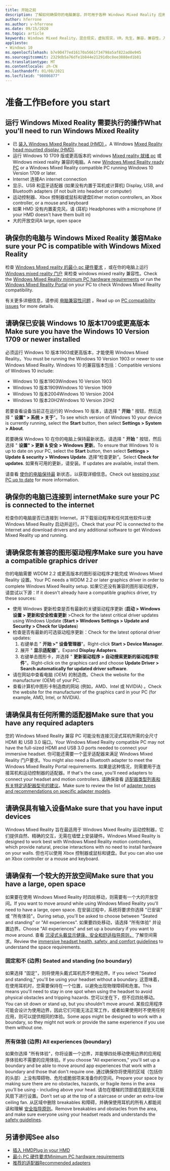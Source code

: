 ```yaml
---
title: 开始之前
description: 了解如何确保你的电脑兼容，并可用于各种 Windows Mixed Reality 应用程序体验。
author: hferrone
ms.author: v-hferrone
ms.date: 09/15/2020
ms.topic: article
keywords: Windows Mixed Reality，混合现实，虚拟现实，VR，先生，兼容，兼容性，入门，安装，PC，系统要求
appliesto:
- Windows 10
ms.openlocfilehash: b7e90477ed16170a5661f34798a5af822ad8e945
ms.sourcegitcommit: 2329db5a76dfe1b844e21291dbc8ee3888ed1b81
ms.translationtype: MT
ms.contentlocale: zh-CN
ms.lasthandoff: 01/08/2021
ms.locfileid: "98006877"
---
```

# <a name="before-you-start"></a><span data-ttu-id="3be0b-104">准备工作</span><span class="sxs-lookup"><span data-stu-id="3be0b-104">Before you start</span></span>

## <a name="what-youll-need-to-run-windows-mixed-reality"></a><span data-ttu-id="3be0b-105">运行 Windows Mixed Reality 需要执行的操作</span><span class="sxs-lookup"><span data-stu-id="3be0b-105">What you'll need to run Windows Mixed Reality</span></span>

* <span data-ttu-id="3be0b-106">已 [装入 Windows Mixed Reality head (HMD) ](https://www.microsoft.com/en-us/windows/windows-mixed-reality-devices)。</span><span class="sxs-lookup"><span data-stu-id="3be0b-106">A Windows [Mixed Reality head mounted display (HMD)](https://www.microsoft.com/en-us/windows/windows-mixed-reality-devices).</span></span>
* <span data-ttu-id="3be0b-107">运行 Windows 10 1709 版或更高版本的 windows [Mixed reality 就绪 pc](https://support.microsoft.com/en-us/help/4039260/windows-10-mixed-reality-pc-hardware-guidelines) 或 Windows mixed reality 兼容的电脑。</span><span class="sxs-lookup"><span data-stu-id="3be0b-107">A new [Windows Mixed Reality ready PC](https://support.microsoft.com/en-us/help/4039260/windows-10-mixed-reality-pc-hardware-guidelines) or a Windows Mixed Reality compatible PC running Windows 10 Version 1709 or later.</span></span>
* <span data-ttu-id="3be0b-108">Internet 连接</span><span class="sxs-lookup"><span data-stu-id="3be0b-108">An internet connection</span></span>
* <span data-ttu-id="3be0b-109">显示、USB 和蓝牙适配器 (如果没有内置于耳机或计算机) </span><span class="sxs-lookup"><span data-stu-id="3be0b-109">Display, USB, and Bluetooth adapters (if not built into headset or computer)</span></span>
* <span data-ttu-id="3be0b-110">运动控制器、Xbox 控制器或鼠标和键盘</span><span class="sxs-lookup"><span data-stu-id="3be0b-110">Either motion controllers, an Xbox controller, or a mouse and keyboard</span></span>
* <span data-ttu-id="3be0b-111">如果 HMD 没有内置麦克风，请 (耳机) </span><span class="sxs-lookup"><span data-stu-id="3be0b-111">Headphones with a microphone (if your HMD doesn't have them built in)</span></span>
* <span data-ttu-id="3be0b-112">大的开放空间</span><span class="sxs-lookup"><span data-stu-id="3be0b-112">A large, open space</span></span>

## <a name="make-sure-your-pc-is-compatible-with-windows-mixed-reality"></a><span data-ttu-id="3be0b-113">确保你的电脑与 Windows Mixed Reality 兼容</span><span class="sxs-lookup"><span data-stu-id="3be0b-113">Make sure your PC is compatible with Windows Mixed Reality</span></span>

<span data-ttu-id="3be0b-114">检查 [Windows Mixed reality 的最小 pc 硬件要求](windows-mixed-reality-minimum-pc-hardware-compatibility-guidelines.md) ，或在你的电脑上运行 [Windows mixed reality 门户](install-windows-mixed-reality.md#launch-mixed-reality-portal) 来检查 windows mixed reality 兼容性。</span><span class="sxs-lookup"><span data-stu-id="3be0b-114">Check the [Windows Mixed Reality minimum PC hardware requirements](windows-mixed-reality-minimum-pc-hardware-compatibility-guidelines.md) or run the [Windows Mixed Reality Portal](install-windows-mixed-reality.md#launch-mixed-reality-portal) on your PC to check Windows Mixed Reality compatibility.</span></span>

<span data-ttu-id="3be0b-115">有关更多详细信息，请参阅 [电脑兼容性问题](https://support.microsoft.com/help/4045777/windows-10-get-help-with-pc-compatibility-in-windows-mixed-reality) 。</span><span class="sxs-lookup"><span data-stu-id="3be0b-115">Read up on [PC compatibility issues](https://support.microsoft.com/help/4045777/windows-10-get-help-with-pc-compatibility-in-windows-mixed-reality) for more details.</span></span>

## <a name="make-sure-you-have-the-windows-10-version-1709-or-newer-installed"></a><span data-ttu-id="3be0b-116">请确保已安装 Windows 10 版本1709或更高版本</span><span class="sxs-lookup"><span data-stu-id="3be0b-116">Make sure you have the Windows 10 Version 1709 or newer installed</span></span>

<span data-ttu-id="3be0b-117">必须运行 Windows 10 版本1903或更高版本，才能使用 Windows Mixed Reality。</span><span class="sxs-lookup"><span data-stu-id="3be0b-117">You must be running the Windows 10 Version 1903 or newer to use Windows Mixed Reality.</span></span> <span data-ttu-id="3be0b-118">Windows 10 的兼容版本包括：</span><span class="sxs-lookup"><span data-stu-id="3be0b-118">Compatible versions of Windows 10 include:</span></span>

* <span data-ttu-id="3be0b-119">Windows 10 版本1903</span><span class="sxs-lookup"><span data-stu-id="3be0b-119">Windows 10 Version 1903</span></span>
* <span data-ttu-id="3be0b-120">Windows 10 版本1909</span><span class="sxs-lookup"><span data-stu-id="3be0b-120">Windows 10 Version 1909</span></span>
* <span data-ttu-id="3be0b-121">Windows 10 版本2004</span><span class="sxs-lookup"><span data-stu-id="3be0b-121">Windows 10 Version 2004</span></span>
* <span data-ttu-id="3be0b-122">Windows 10 版本20H2</span><span class="sxs-lookup"><span data-stu-id="3be0b-122">Windows 10 Version 20H2</span></span>

<span data-ttu-id="3be0b-123">若要查看设备当前正在运行的 Windows 10 版本，请选择 " **开始** " 按钮，然后选择 " **设置" > 系统 > 关于**"。</span><span class="sxs-lookup"><span data-stu-id="3be0b-123">To see which version of Windows 10 your device is currently running, select the **Start** button, then select **Settings  > System > About**.</span></span>

<span data-ttu-id="3be0b-124">若要确保 Windows 10 在你的电脑上保持最新状态，请选择 " **开始** " 按钮，然后选择 " **设置" > 更新 & 安全 > Windows 更新**。</span><span class="sxs-lookup"><span data-stu-id="3be0b-124">To ensure that Windows 10 is up to date on your PC, select the **Start** button, then select **Settings > Update & security > Windows Update**.</span></span>  <span data-ttu-id="3be0b-125">选择“检查更新”。</span><span class="sxs-lookup"><span data-stu-id="3be0b-125">Select **Check for updates**.</span></span> <span data-ttu-id="3be0b-126">如果有可用的更新，请安装。</span><span class="sxs-lookup"><span data-stu-id="3be0b-126">If updates are available, install them.</span></span>

<span data-ttu-id="3be0b-127">请查看 [使你的电脑保持最](https://support.microsoft.com/help/12373/windows-update-faq) 新状态，以获取详细信息。</span><span class="sxs-lookup"><span data-stu-id="3be0b-127">Check out [keeping your PC up to date](https://support.microsoft.com/help/12373/windows-update-faq) for more information.</span></span>

## <a name="make-sure-your-pc-is-connected-to-the-internet"></a><span data-ttu-id="3be0b-128">确保你的电脑已连接到 internet</span><span class="sxs-lookup"><span data-stu-id="3be0b-128">Make sure your PC is connected to the internet</span></span>

<span data-ttu-id="3be0b-129">检查你的电脑是否已连接到 Internet，并下载驱动程序和任何其他软件以使 Windows Mixed Reality 启动并运行。</span><span class="sxs-lookup"><span data-stu-id="3be0b-129">Check that your PC is connected to the Internet and download drivers and any additional software to get Windows Mixed Reality up and running.</span></span>

## <a name="make-sure-you-have-a-compatible-graphics-driver"></a><span data-ttu-id="3be0b-130">请确保您有兼容的图形驱动程序</span><span class="sxs-lookup"><span data-stu-id="3be0b-130">Make sure you have a compatible graphics driver</span></span>

<span data-ttu-id="3be0b-131">你的电脑需要 WDDM 2.2 或更高版本的图形驱动程序才能完成 Windows Mixed Reality 设置。</span><span class="sxs-lookup"><span data-stu-id="3be0b-131">Your PC needs a WDDM 2.2 or later graphics driver in order to complete Windows Mixed Reality setup.</span></span> <span data-ttu-id="3be0b-132">如果它还没有兼容的图形驱动程序，请尝试以下源：</span><span class="sxs-lookup"><span data-stu-id="3be0b-132">If it doesn't already have a compatible graphics driver, try these sources:</span></span>

* <span data-ttu-id="3be0b-133">使用 Windows 更新检查是否有最新的关键驱动程序更新 (**启动 > Windows 设置 > 更新和安全检查更新** ></span><span class="sxs-lookup"><span data-stu-id="3be0b-133">Check for the latest critical driver updates using Windows Update (**Start > Windows Settings > Update and Security > Check for Updates**)</span></span>
* <span data-ttu-id="3be0b-134">检查是否有最新的可选驱动程序更新：</span><span class="sxs-lookup"><span data-stu-id="3be0b-134">Check for the latest optional driver updates:</span></span>
    1. <span data-ttu-id="3be0b-135">右键单击 " **开始 >" 设备管理器**"。</span><span class="sxs-lookup"><span data-stu-id="3be0b-135">Right-click **Start > Device Manager**.</span></span>
    2. <span data-ttu-id="3be0b-136">展开 " **显示适配器**"。</span><span class="sxs-lookup"><span data-stu-id="3be0b-136">Expand **Display Adapters**.</span></span>
    3. <span data-ttu-id="3be0b-137">右键单击图形卡，并选择 " **更新驱动程序 > 自动搜索更新的驱动程序软件**"。</span><span class="sxs-lookup"><span data-stu-id="3be0b-137">Right-click on the graphics card and choose **Update Driver > Search automatically for updated driver software**.</span></span>
* <span data-ttu-id="3be0b-138">请在网站中查看电脑 (OEM) 的制造商。</span><span class="sxs-lookup"><span data-stu-id="3be0b-138">Check the website for the manufacturer (OEM) of your PC.</span></span>
* <span data-ttu-id="3be0b-139">查看计算机中图形卡制造商的网站 (例如，AMD、Intel 或 NVIDIA) 。</span><span class="sxs-lookup"><span data-stu-id="3be0b-139">Check the website for the manufacturer of the graphics card in your PC (for example, AMD, Intel, or NVIDIA).</span></span>

## <a name="make-sure-that-you-have-any-required-adapters"></a><span data-ttu-id="3be0b-140">请确保具有任何所需的适配器</span><span class="sxs-lookup"><span data-stu-id="3be0b-140">Make sure that you have any required adapters</span></span>

<span data-ttu-id="3be0b-141">您的 Windows Mixed Reality 兼容 PC 可能没有连接沉浸式耳机所需的全尺寸 HDMI 和 USB 3.0 端口。</span><span class="sxs-lookup"><span data-stu-id="3be0b-141">Your Windows Mixed Reality compatible PC may not have the full-sized HDMI and USB 3.0 ports needed to connect your immersive headset.</span></span> <span data-ttu-id="3be0b-142">你可能还需要一个蓝牙适配器来满足 Windows Mixed Reality 门户要求。</span><span class="sxs-lookup"><span data-stu-id="3be0b-142">You might also need a Bluetooth adapter to meet the Windows Mixed Reality Portal requirements.</span></span>  <span data-ttu-id="3be0b-143">如果是这种情况，则需要用于连接耳机和运动控制器的适配器。</span><span class="sxs-lookup"><span data-stu-id="3be0b-143">If that's the case, you'll need adapters to connect your headset and motion controllers.</span></span> <span data-ttu-id="3be0b-144">请确保查看 [适配器类型列表和有关特定适配器型号的建议](recommended-adapters-for-windows-mixed-reality-capable-pcs.md)。</span><span class="sxs-lookup"><span data-stu-id="3be0b-144">Make sure to review the list of [adapter types and recommendations on specific adapter models](recommended-adapters-for-windows-mixed-reality-capable-pcs.md).</span></span>

## <a name="make-sure-that-you-have-input-devices"></a><span data-ttu-id="3be0b-145">请确保具有输入设备</span><span class="sxs-lookup"><span data-stu-id="3be0b-145">Make sure that you have input devices</span></span>

<span data-ttu-id="3be0b-146">Windows Mixed Reality 旨在最适用于 Windows Mixed Reality 运动控制器，它们提供自然、精确的交互，无需在墙壁上安装硬件。</span><span class="sxs-lookup"><span data-stu-id="3be0b-146">Windows Mixed Reality is designed to work best with Windows Mixed Reality motion controllers, which provide natural, precise interactions with no need to install hardware on your walls.</span></span> <span data-ttu-id="3be0b-147">但也可以使用 Xbox 控制器或鼠标和键盘。</span><span class="sxs-lookup"><span data-stu-id="3be0b-147">But you can also use an Xbox controller or a mouse and keyboard.</span></span>

## <a name="make-sure-that-you-have-a-large-open-space"></a><span data-ttu-id="3be0b-148">请确保有一个较大的开放空间</span><span class="sxs-lookup"><span data-stu-id="3be0b-148">Make sure that you have a large, open space</span></span>

<span data-ttu-id="3be0b-149">如果要在使用 Windows Mixed Reality 时四处移动，则需要有一个大的开放空间。</span><span class="sxs-lookup"><span data-stu-id="3be0b-149">If you want to move around while using Windows Mixed Reality you'll need to have a large, open space.</span></span>  <span data-ttu-id="3be0b-150">在安装过程中，系统将要求你选择 "已安装" 或 "所有体验"。</span><span class="sxs-lookup"><span data-stu-id="3be0b-150">During setup, you'll be asked to choose between "Seated and standing" or "All experiences".</span></span> <span data-ttu-id="3be0b-151">如果要四处移动，请选择 "所有体验" 并设置边界。</span><span class="sxs-lookup"><span data-stu-id="3be0b-151">Choose "All experiences" and set up a boundary if you want to move around.</span></span> <span data-ttu-id="3be0b-152">查看 [沉浸式头戴显示健康、安全和舒适指导原则，](wmr-health-safety-comfort.md) 了解空间需求。</span><span class="sxs-lookup"><span data-stu-id="3be0b-152">Review the [immersive headset health, safety, and comfort guidelines](wmr-health-safety-comfort.md) to understand the space requirements.</span></span>

### <a name="seated-and-standing-no-boundary"></a><span data-ttu-id="3be0b-153">固定和不 (边界) </span><span class="sxs-lookup"><span data-stu-id="3be0b-153">Seated and standing (no boundary)</span></span>

<span data-ttu-id="3be0b-154">如果选择 "固定"，则将使用头戴式耳机而不使用边界。</span><span class="sxs-lookup"><span data-stu-id="3be0b-154">If you select "Seated and standing," you'll be using your headset without a boundary.</span></span> <span data-ttu-id="3be0b-155">这意味着，在使用耳机时，您需要保持在一个位置，以避免出现物理障碍和危害。</span><span class="sxs-lookup"><span data-stu-id="3be0b-155">This means you'll need to stay in one spot when using the headset to avoid physical obstacles and tripping hazards.</span></span> <span data-ttu-id="3be0b-156">您可以坐在下，但不应四处移动。</span><span class="sxs-lookup"><span data-stu-id="3be0b-156">You can sit down or stand up, but you shouldn't move around.</span></span> <span data-ttu-id="3be0b-157">某些应用程序可能会设计为使用边界，因此它们可能无法正常工作，或者如果使用时不使用任何应用，则可以提供相同的体验。</span><span class="sxs-lookup"><span data-stu-id="3be0b-157">Some apps might be designed to work with a boundary, so they might not work or provide the same experience if you use them without one.</span></span>

### <a name="all-experiences-boundary"></a><span data-ttu-id="3be0b-158">所有体验 (边界) </span><span class="sxs-lookup"><span data-stu-id="3be0b-158">All experiences (boundary)</span></span>

<span data-ttu-id="3be0b-159">如果你选择 "所有体验"，你将设置一个边界，并能够四处移动使用边界的应用程序体验和不需要的应用体验。</span><span class="sxs-lookup"><span data-stu-id="3be0b-159">If you choose "All experiences," you'll set up a boundary and be able to move around app experiences that work with a boundary and those that don't require one.</span></span> <span data-ttu-id="3be0b-160">通过确保你将使用的区域（包括你的头部）上没有障碍物、危险或脆弱项来准备你的空间。</span><span class="sxs-lookup"><span data-stu-id="3be0b-160">Prepare your space by making sure there are no obstacles, hazards, or fragile items in the area you’ll be using - including above your head.</span></span> <span data-ttu-id="3be0b-161">请勿在楼梯的顶部或在超低天花板风扇下进行设置。</span><span class="sxs-lookup"><span data-stu-id="3be0b-161">Don’t set up at the top of a staircase or under an extra-low ceiling fan.</span></span> <span data-ttu-id="3be0b-162">从区域中删除 breakables 和障碍，并确保使用耳机的所有人都能阅读和理解 [安全指导原则](https://support.microsoft.com/en-us/help/4039969/windows-10-mixed-reality-immersive-headset-health-safety-comfort)。</span><span class="sxs-lookup"><span data-stu-id="3be0b-162">Remove breakables and obstacles from the area, and make sure everyone using your headset reads and understands the [safety guidelines](https://support.microsoft.com/en-us/help/4039969/windows-10-mixed-reality-immersive-headset-health-safety-comfort).</span></span>

## <a name="see-also"></a><span data-ttu-id="3be0b-163">另请参阅</span><span class="sxs-lookup"><span data-stu-id="3be0b-163">See also</span></span>

* [<span data-ttu-id="3be0b-164">插入 HMD</span><span class="sxs-lookup"><span data-stu-id="3be0b-164">Plug in your HMD</span></span>](plug-in-your-headset.md)
* [<span data-ttu-id="3be0b-165">最小 PC 硬件要求</span><span class="sxs-lookup"><span data-stu-id="3be0b-165">Minimum PC hardware requirements</span></span>](windows-mixed-reality-minimum-pc-hardware-compatibility-guidelines.md)
* [<span data-ttu-id="3be0b-166">推荐的适配器</span><span class="sxs-lookup"><span data-stu-id="3be0b-166">Recommended adapters</span></span>](recommended-adapters-for-windows-mixed-reality-capable-pcs.md)